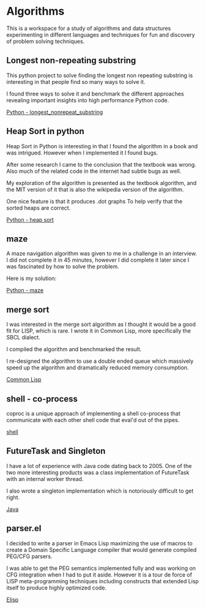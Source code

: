 # Algorithms

This is a workspace for a study of algorithms and data structures experimenting in different languages and techniques for fun and discovery of problem solving techniques.

## Longest non-repeating substring

This python project to solve finding the longest non repeating substring is interesting in that people find so many ways to solve it.

I found three ways to solve it and benchmark the different approaches revealing important insights into high performance Python code.

[Python - longest_nonrepeat_substring](src/longest_norepeat_substring/)

## Heap Sort in python

Heap Sort in Python is interesting in that I found the algorithm in a book and was intrigued. However when I implemented it I found bugs.

After some research I came to the conclusion that the textbook was wrong. Also much of the related code in the internet had subtle bugs as well.

My exploration of the algorithm is presented as the textbook algorithm, and the MIT version of it that is also the wikipedia version of the algorithm.

One nice feature is that it produces .dot graphs
To help verify that the sorted heaps are correct.

[Python - heap sort](src/heap_sort/)

## maze
A maze navigation algorithm was given to me in a challenge in an interview. I did not complete it in 45 minutes, however I did complete it later since I was fascinated by how to solve the problem.

Here is my solution:

[Python - maze](src/maze/)

## merge sort

I was interested in the merge sort algorithm as I thought it would be a good fit for LISP, which is rare. I wrote it in Common Lisp, more specifically the SBCL dialect.

I compiled the algorithm and benchmarked the result.

I re-designed the algorithm to use a double ended queue which massively speed up the algorithm and dramatically reduced memory consumption.

[Common Lisp](src/merge_sort/)

## shell - co-process

coproc is a unique approach of implementing a shell co-process that communicate with each other shell code that eval'd out of the pipes.

[shell](src/coproc/)

## FutureTask and Singleton

I have a lot of experience with Java code dating back to 2005. One of the two more interesting products was a class implementation of FutureTask with an internal worker thread.

I also wrote a singleton implementation which is notoriously difficult to get right.

[Java](src/java/)

## parser.el

I decided to write a parser in Emacs Lisp maximizing the use of macros to create a Domain Specific Language compiler that would generate compiled PEG/CFG parsers.

I was able to get the PEG semantics implemented fully and was working on CFG integration when I had to put it aside. However it is a tour de force of LISP meta-programming techniques including constructs that extended Lisp itself to produce highly optimized code.

[Elisp](src/elisp/)

 


